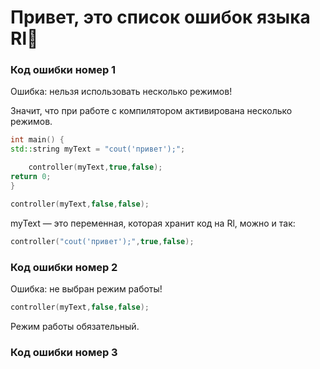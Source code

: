 # Привет, это список ошибок языка Rl🧩

### Код ошибки номер 1

Ошибка: нельзя использовать несколько режимов!

Значит, что при работе с компилятором активирована несколько режимов. 

```cpp
int main() {
std::string myText = "cout('привет');";

    controller(myText,true,false);
return 0;
}
```
```cpp
controller(myText,false,false);
```

myText — это переменная, которая хранит код на Rl, можно и так:

```cpp
controller("cout('привет');",true,false);
```

### Код ошибки номер 2
Ошибка: не выбран режим работы!

```cpp
controller(myText,false,false);
```
Режим работы обязательный.

### Код ошибки номер 3
